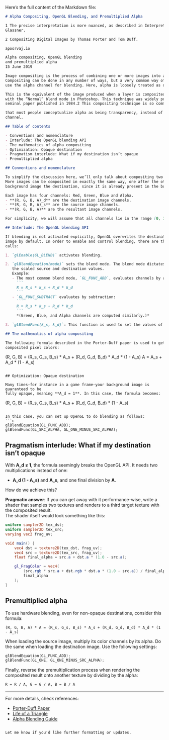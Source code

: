 Here’s the full content of the Markdown file:

```markdown
# Alpha Compositing, OpenGL Blending, and Premultiplied Alpha

1 The precise interpretation is more nuanced, as described in Interpreting Alpha by Andrew
Glassner.

2 Compositing Digital Images by Thomas Porter and Tom Duff.

apoorvaj.io

Alpha compositing, OpenGL blending
and premultiplied alpha
15 June 2019

Image compositing is the process of combining one or more images into a single one.
Compositing can be done in any number of ways, but a very common way of doing it is to
use the alpha channel for blending. Here, alpha is loosely treated as opacity.1

This is the equivalent of the image produced when a layer is composited on another layer
with the “Normal” blend mode in Photoshop. This technique was widely popularized by a
seminal paper published in 1984.2 This compositing technique is so common these days

that most people conceptualize alpha as being transparency, instead of just a numeric
channel.

## Table of contents

- Conventions and nomenclature
- Interlude: The OpenGL blending API
- The mathematics of alpha compositing
- Optimization: Opaque destination
- Pragmatism interlude: What if my destination isn’t opaque
- Premultiplied alpha

## Conventions and nomenclature

To simplify the discussion here, we’ll only talk about compositing two images at a time.
More images can be composited in exactly the same way, one after the other. We’ll call the
background image the destination, since it is already present in the buffer we want to composite on. We’ll call the foreground image the source.

Each image has four channels: Red, Green, Blue and Alpha.  
- **(R, G, B, A)_d** are the destination image channels.  
- **(R, G, B, A)_s** are the source image channels.  
- **(R, G, B, A)** are the resultant image channels.

For simplicity, we will assume that all channels lie in the range [0, 1].

## Interlude: The OpenGL blending API

If blending is not activated explicitly, OpenGL overwrites the destination with the source
image by default. In order to enable and control blending, there are three main function
calls:

1. `glEnable(GL_BLEND)` activates blending.

2. `glBlendEquation(mode)` sets the blend mode. The blend mode dictates what is done with
   the scaled source and destination values.  
   Example:  
   - The most common blend mode, `GL_FUNC_ADD`, evaluates channels by addition:
     ```
     R = R_s * k_s + R_d * k_d
     ```
   - `GL_FUNC_SUBTRACT` evaluates by subtraction:
     ```
     R = R_s * k_s - R_d * k_d
     ```
     *(Green, Blue, and Alpha channels are computed similarly.)*

3. `glBlendFunc(k_s, k_d)`: This function is used to set the values of the scaling factors **k_s** and **k_d** for source and destination respectively.

## The mathematics of alpha compositing

The following formula described in the Porter-Duff paper is used to get the final
composited pixel colors:

```
(R, G, B) = (R_s, G_s, B_s) * A_s + (R_d, G_d, B_d) * A_d * (1 - A_s)
A = A_s + A_d * (1 - A_s)
```

## Optimization: Opaque destination

Many times—for instance in a game frame—your background image is guaranteed to be
fully opaque, meaning **A_d = 1**. In this case, the formula becomes:

```
(R, G, B) = (R_s, G_s, B_s) * A_s + (R_d, G_d, B_d) * (1 - A_s)
```

In this case, you can set up OpenGL to do blending as follows:
```c
glBlendEquation(GL_FUNC_ADD);
glBlendFunc(GL_SRC_ALPHA, GL_ONE_MINUS_SRC_ALPHA);
```

## Pragmatism interlude: What if my destination isn’t opaque

With **A_d ≠ 1**, the formula seemingly breaks the OpenGL API. It needs two multiplications
instead of one:  
- **A_d (1 - A_s)** and **A_s**, and one final division by **A**.

How do we achieve this?

**Pragmatic answer**: If you can get away with it performance-wise, write a shader that
samples two textures and renders to a third target texture with the composited result.  
The shader itself would look something like this:

```glsl
uniform sampler2D tex_dst;
uniform sampler2D tex_src;
varying vec2 frag_uv;

void main() {
    vec4 dst = texture2D(tex_dst, frag_uv);
    vec4 src = texture2D(tex_src, frag_uv);
    float final_alpha = src.a + dst.a * (1.0 - src.a);

    gl_FragColor = vec4(
        (src.rgb * src.a + dst.rgb * dst.a * (1.0 - src.a)) / final_alpha,
        final_alpha
    );
}
```

## Premultiplied alpha

To use hardware blending, even for non-opaque destinations, consider this formula:
```
(R, G, B, A) * A = (R_s, G_s, B_s) * A_s + (R_d, G_d, B_d) * A_d * (1 - A_s)
```

When loading the source image, multiply its color channels by its alpha. Do the same when
loading the destination image. Use the following settings:
```c
glBlendEquation(GL_FUNC_ADD);
glBlendFunc(GL_ONE, GL_ONE_MINUS_SRC_ALPHA);
```

Finally, reverse the premultiplication process when rendering the composited result onto
another texture by dividing by the alpha:
```
R = R / A, G = G / A, B = B / A
```

---

For more details, check references:
- [Porter-Duff Paper](https://keithp.com/~keithp/porterduff/p253-porter.pdf)
- [Life of a Triangle](https://developer.nvidia.com/content/life-triangle-nvidias-logical-pipeline)
- [Alpha Blending Guide](https://developer.nvidia.com/content/alpha-blending-pre-or-not-pre)
```

Let me know if you'd like further formatting or updates.